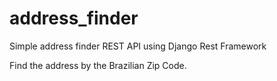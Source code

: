# address_finder
Simple address finder REST API using Django Rest Framework

Find the address by the Brazilian Zip Code.
